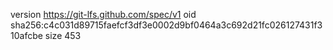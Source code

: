 version https://git-lfs.github.com/spec/v1
oid sha256:c4c031d89715faefcf3df3e0002d9bf0464a3c692d21fc026127431f310afcbe
size 453
